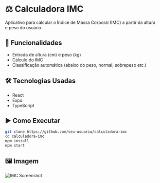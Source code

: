 # ⚖️ Calculadora IMC

Aplicativo para calcular o Índice de Massa Corporal (IMC) a partir da altura e peso do usuário.

## 🔧 Funcionalidades
- Entrada de altura (cm) e peso (kg)
- Cálculo do IMC
- Classificação automática (abaixo do peso, normal, sobrepeso etc.)

## 🛠️ Tecnologias Usadas
- React
- Expo
- TypeScript

## ▶️ Como Executar
```bash
git clone https://github.com/seu-usuario/calculadora-imc
cd calculadora-imc
npm install
npm start
```

## 🖼️ Imagem
![IMC Screenshot](./assets/imc-preview.png)
